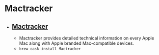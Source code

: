 # Mactracker
- [Mactracker](https://mactracker.ca/)
  - 
  - Mactracker provides detailed technical information on every Apple Mac along with Apple branded Mac-compatible devices.
  - `brew cask install Mactracker`
